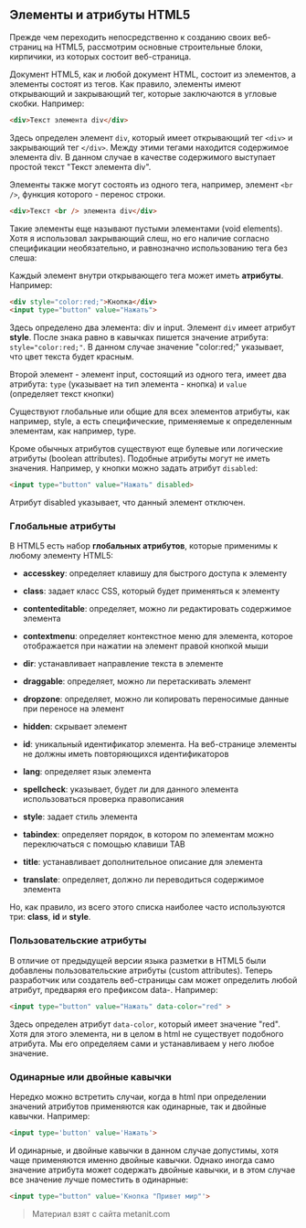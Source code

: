 ## Элементы и атрибуты HTML5

Прежде чем переходить непосредственно к созданию своих веб-страниц на HTML5, рассмотрим основные строительные блоки, кирпичики, из которых состоит веб-страница.

Документ HTML5, как и любой документ HTML, состоит из элементов, а элементы состоят из тегов. Как правило, элементы имеют открывающий и закрывающий тег, которые заключаются в угловые скобки. Например:

```html
<div>Текст элемента div</div>
```

Здесь определен элемент `div`, который имеет открывающий тег `<div>` и закрывающий тег `</div>`. Между этими тегами находится содержимое элемента div. В данном случае в качестве содержимого выступает простой текст "Текст элемента div".

Элементы также могут состоять из одного тега, например, элемент `<br />`, функция которого - перенос строки.

```html
<div>Текст <br /> элемента div</div>
```

Такие элементы еще называют пустыми элементами (void elements). Хотя я использовал закрывающий слеш, но его наличие согласно спецификации необязательно, и равнозначно использованию тега без слеша: <br>

Каждый элемент внутри открывающего тега может иметь **атрибуты**. Например:

```html
<div style="color:red;">Кнопка</div>
<input type="button" value="Нажать">
```

Здесь определено два элемента: div и input. Элемент `div` имеет атрибут **style**. После знака равно в кавычках пишется значение атрибута: `style="color:red;"`. В данном случае значение "color:red;" указывает, что цвет текста будет красным.

Второй элемент - элемент input, состоящий из одного тега, имеет два атрибута: `type` (указывает на тип элемента - кнопка) и `value` (определяет текст кнопки)

Существуют глобальные или общие для всех элементов атрибуты, как например, style, а есть специфические, применяемые к определенным элементам, как например, type.

Кроме обычных атрибутов существуют еще булевые или логические атрибуты (boolean attributes). Подобные атрибуты могут не иметь значения. Например, у кнопки можно задать атрибут `disabled`:

```html
<input type="button" value="Нажать" disabled>
```

Атрибут disabled указывает, что данный элемент отключен.

### Глобальные атрибуты

В HTML5 есть набор **глобальных атрибутов**, которые применимы к любому элементу HTML5:

- **accesskey**: определяет клавишу для быстрого доступа к элементу

- **class**: задает класс CSS, который будет применяться к элементу

- **contenteditable**: определяет, можно ли редактировать содержимое элемента

- **contextmenu**: определяет контекстное меню для элемента, которое отображается при нажатии на элемент правой кнопкой мыши

- **dir**: устанавливает направление текста в элементе

- **draggable**: определяет, можно ли перетаскивать элемент

- **dropzone**: определяет, можно ли копировать переносимые данные при переносе на элемент

- **hidden**: скрывает элемент

- **id**: уникальный идентификатор элемента. На веб-странице элементы не должны иметь повторяющихся идентификаторов

- **lang**: определяет язык элемента

- **spellcheck**: указывает, будет ли для данного элемента использоваться проверка правописания

- **style**: задает стиль элемента

- **tabindex**: определяет порядок, в котором по элементам можно переключаться с помощью клавиши TAB

- **title**: устанавливает дополнительное описание для элемента

- **translate**: определяет, должно ли переводиться содержимое элемента

Но, как правило, из всего этого списка наиболее часто используются три: **class**, **id** и **style**.

### Пользовательские атрибуты

В отличие от предыдущей версии языка разметки в HTML5 были добавлены пользовательские атрибуты (custom attributes). Теперь разработчик или создатель веб-страницы сам может определить любой атрибут, предваряя его префиксом data-. Например:

```html
<input type="button" value="Нажать" data-color="red" >
```

Здесь определен атрибут `data-color`, который имеет значение "red". Хотя для этого элемента, ни в целом в html не существует подобного атрибута. Мы его определяем сами и устанавливаем у него любое значение.

### Одинарные или двойные кавычки

Нередко можно встретить случаи, когда в html при определении значений атрибутов применяются как одинарные, так и двойные кавычки. Например:

```html
<input type='button' value='Нажать'>
```

И одинарные, и двойные кавычки в данном случае допустимы, хотя чаще применяются именно двойные кавычки. Однако иногда само значение атрибута может содержать двойные кавычки, и в этом случае все значение лучше поместить в одинарные:

```html
<input type="button" value='Кнопка "Привет мир"'>
```


> Материал взят с сайта metanit.com